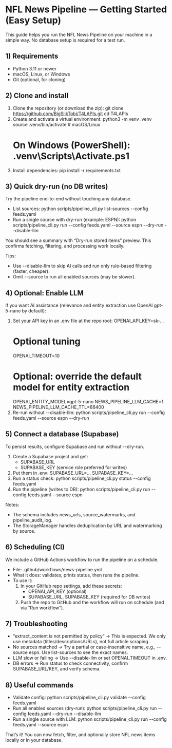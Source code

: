  # NFL News Pipeline — Getting Started (Easy Setup)

This guide helps you run the NFL News Pipeline on your machine in a simple way. No database setup is required for a test run.

## 1) Requirements
- Python 3.11 or newer
- macOS, Linux, or Windows
- Git (optional, for cloning)

## 2) Clone and install
1. Clone the repository (or download the zip):
   git clone https://github.com/BigSlikTobi/T4LAPIs.git
   cd T4LAPIs
2. Create and activate a virtual environment:
   python3 -m venv .venv
   source .venv/bin/activate  # macOS/Linux
   # On Windows (PowerShell): .venv\Scripts\Activate.ps1
3. Install dependencies:
   pip install -r requirements.txt

## 3) Quick dry-run (no DB writes)
Try the pipeline end-to-end without touching any database.
- List sources:
  python scripts/pipeline_cli.py list-sources --config feeds.yaml
- Run a single source with dry-run (example: ESPN):
  python scripts/pipeline_cli.py run --config feeds.yaml --source espn --dry-run --disable-llm

You should see a summary with “Dry-run stored items” preview. This confirms fetching, filtering, and processing work locally.

Tips:
- Use --disable-llm to skip AI calls and run only rule-based filtering (faster, cheaper).
- Omit --source to run all enabled sources (may be slower).

## 4) Optional: Enable LLM
If you want AI assistance (relevance and entity extraction use OpenAI gpt-5-nano by default):
1. Set your API key in an .env file at the repo root:
   OPENAI_API_KEY=sk-...
   # Optional tuning
   OPENAI_TIMEOUT=10
   # Optional: override the default model for entity extraction
   OPENAI_ENTITY_MODEL=gpt-5-nano
   NEWS_PIPELINE_LLM_CACHE=1
   NEWS_PIPELINE_LLM_CACHE_TTL=86400
2. Re-run without --disable-llm:
   python scripts/pipeline_cli.py run --config feeds.yaml --source espn --dry-run

## 5) Connect a database (Supabase)
To persist results, configure Supabase and run without --dry-run.
1. Create a Supabase project and get:
   - SUPABASE_URL
   - SUPABASE_KEY (service role preferred for writes)
2. Put them in .env:
   SUPABASE_URL=...
   SUPABASE_KEY=...
3. Run a status check:
   python scripts/pipeline_cli.py status --config feeds.yaml
4. Run the pipeline (writes to DB):
   python scripts/pipeline_cli.py run --config feeds.yaml --source espn

Notes:
- The schema includes news_urls, source_watermarks, and pipeline_audit_log.
- The StorageManager handles deduplication by URL and watermarking by source.

## 6) Scheduling (CI)
We include a GitHub Actions workflow to run the pipeline on a schedule.
- File: .github/workflows/news-pipeline.yml
- What it does: validates, prints status, then runs the pipeline.
- To use it:
  1. In your GitHub repo settings, add these secrets:
     - OPENAI_API_KEY (optional)
     - SUPABASE_URL, SUPABASE_KEY (required for DB writes)
  2. Push the repo to GitHub and the workflow will run on schedule (and via “Run workflow”).

## 7) Troubleshooting
- “extract_content is not permitted by policy” → This is expected. We only use metadata (titles/descriptions/URLs), not full article scraping.
- No sources matched → Try a partial or case-insensitive name, e.g., --source espn. Use list-sources to see the exact names.
- LLM slow or failing → Use --disable-llm or set OPENAI_TIMEOUT in .env.
- DB errors → Run status to check connectivity, confirm SUPABASE_URL/KEY, and verify schema.

## 8) Useful commands
- Validate config:
  python scripts/pipeline_cli.py validate --config feeds.yaml
- Run all enabled sources (dry-run):
  python scripts/pipeline_cli.py run --config feeds.yaml --dry-run --disable-llm
- Run a single source with LLM:
  python scripts/pipeline_cli.py run --config feeds.yaml --source espn

That’s it! You can now fetch, filter, and optionally store NFL news items locally or in your database.
